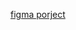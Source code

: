 [figma porject](https://www.figma.com/proto/p0qjhhmlhWhaANMikjISYm/cube?type=design&node-id=17-123&t=cJG2Yg24I3q6N9dI-1&scaling=min-zoom&page-id=0%3A1&starting-point-node-id=17%3A123&mode=design)
